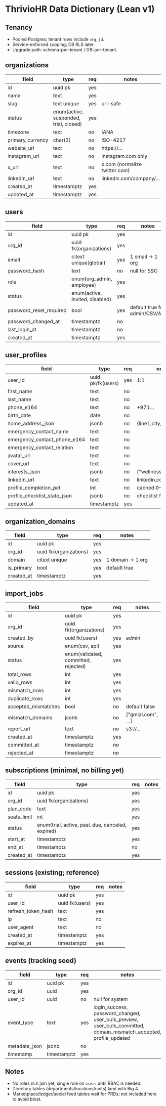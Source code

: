 # ThrivioHR Data Dictionary (Lean v1)

## Tenancy
- Pooled Postgres; tenant rows include `org_id`.
- Service-enforced scoping; DB RLS later.
- Upgrade path: schema-per-tenant / DB-per-tenant.

## organizations
| field | type | req | notes |
|---|---|---|---|
| id | uuid pk | yes |  |
| name | text | yes |  |
| slug | text unique | yes | url-safe |
| status | enum(active, suspended, trial, closed) | yes |  |
| timezone | text | no | IANA |
| primary_currency | char(3) | no | ISO-4217 |
| website_url | text | no | https://… |
| instagram_url | text | no | instagram.com only |
| x_url | text | no | x.com (normalize twitter.com) |
| linkedin_url | text | no | linkedin.com/company/... |
| created_at | timestamptz | yes |  |
| updated_at | timestamptz | yes |  |

## users
| field | type | req | notes |
|---|---|---|---|
| id | uuid pk | yes |  |
| org_id | uuid fk(organizations) | yes |  |
| email | citext unique(global) | yes | 1 email → 1 org |
| password_hash | text | no | null for SSO |
| role | enum(org_admin, employee) | yes |  |
| status | enum(active, invited, disabled) | yes |  |
| password_reset_required | bool | yes | default true for admin/CSV/API |
| password_changed_at | timestamptz | no |  |
| last_login_at | timestamptz | no |  |
| created_at | timestamptz | yes |  |

## user_profiles
| field | type | req | notes |
|---|---|---|---|
| user_id | uuid pk/fk(users) | yes | 1:1 |
| first_name | text | no |  |
| last_name | text | no |  |
| phone_e164 | text | no | +971… |
| birth_date | date | no |  |
| home_address_json | jsonb | no | {line1,city,zip,country} |
| emergency_contact_name | text | no |  |
| emergency_contact_phone_e164 | text | no |  |
| emergency_contact_relation | text | no |  |
| avatar_url | text | no |  |
| cover_url | text | no |  |
| interests_json | jsonb | no | ["wellness","tech"] |
| linkedin_url | text | no | linkedin.com/in/... |
| profile_completion_pct | int | no | cached 0–100 |
| profile_checklist_state_json | jsonb | no | checklist flags |
| updated_at | timestamptz | yes |  |

## organization_domains
| field | type | req | notes |
|---|---|---|---|
| id | uuid pk | yes |  |
| org_id | uuid fk(organizations) | yes |  |
| domain | citext unique | yes | 1 domain → 1 org |
| is_primary | bool | yes | default true |
| created_at | timestamptz | yes |  |

## import_jobs
| field | type | req | notes |
|---|---|---|---|
| id | uuid pk | yes |  |
| org_id | uuid fk(organizations) | yes |  |
| created_by | uuid fk(users) | yes | admin |
| source | enum(csv, api) | yes |  |
| status | enum(validated, committed, rejected) | yes |  |
| total_rows | int | yes |  |
| valid_rows | int | yes |  |
| mismatch_rows | int | yes |  |
| duplicate_rows | int | yes |  |
| accepted_mismatches | bool | no | default false |
| mismatch_domains | jsonb | no | ["gmial.com", …] |
| report_url | text | no | s3://… |
| created_at | timestamptz | yes |  |
| committed_at | timestamptz | no |  |
| rejected_at | timestamptz | no |  |

## subscriptions (minimal, no billing yet)
| field | type | req | notes |
|---|---|---|---|
| id | uuid pk | yes |  |
| org_id | uuid fk(organizations) | yes |  |
| plan_code | text | yes |  |
| seats_limit | int | yes |  |
| status | enum(trial, active, past_due, canceled, expired) | yes |  |
| start_at | timestamptz | yes |  |
| end_at | timestamptz | no |  |
| created_at | timestamptz | yes |  |

## sessions (existing; reference)
| field | type | req | notes |
|---|---|---|---|
| id | uuid pk | yes |  |
| user_id | uuid fk(users) | yes |  |
| refresh_token_hash | text | yes |  |
| ip | text | no |  |
| user_agent | text | no |  |
| created_at | timestamptz | yes |  |
| expires_at | timestamptz | yes |  |

## events (tracking seed)
| field | type | req | notes |
|---|---|---|---|
| id | uuid pk | yes |  |
| org_id | uuid | yes |  |
| user_id | uuid | no | null for system |
| event_type | text | yes | login_success, password_changed, user_bulk_preview, user_bulk_committed, domain_mismatch_accepted, profile_updated |
| metadata_json | jsonb | no |  |
| timestamp | timestamptz | yes |  |

## Notes
- No roles m:n join yet; single role on `users` until RBAC is needed.
- Directory tables (departments/locations/units) land with Big 4.
- Marketplace/ledger/social feed tables wait for PRDs; not included here to avoid bloat.